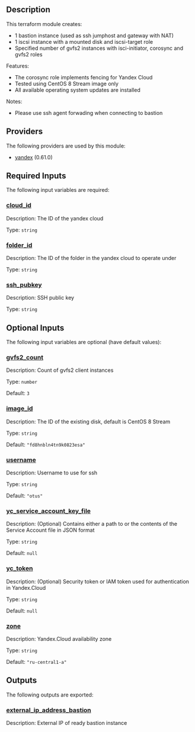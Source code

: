<!-- BEGIN_TF_DOCS -->
## Description

This terraform module creates:
* 1 bastion instance (used as ssh jumphost and gateway with NAT)
* 1 iscsi instance with a mounted disk and iscsi-target role
* Specified number of gvfs2 instances with isci-initiator, corosync and gvfs2 roles

Features:
* The corosync role implements fencing for Yandex Cloud
* Tested using CentOS 8 Stream image only
* All available operating system updates are installed

Notes:
* Please use ssh agent forwading when connecting to bastion

## Providers

The following providers are used by this module:

- <a name="provider_yandex"></a> [yandex](#provider\_yandex) (0.61.0)

## Required Inputs

The following input variables are required:

### <a name="input_cloud_id"></a> [cloud\_id](#input\_cloud\_id)

Description: The ID of the yandex cloud

Type: `string`

### <a name="input_folder_id"></a> [folder\_id](#input\_folder\_id)

Description: The ID of the folder in the yandex cloud to operate under

Type: `string`

### <a name="input_ssh_pubkey"></a> [ssh\_pubkey](#input\_ssh\_pubkey)

Description: SSH public key

Type: `string`

## Optional Inputs

The following input variables are optional (have default values):

### <a name="input_gvfs2_count"></a> [gvfs2\_count](#input\_gvfs2\_count)

Description: Count of gvfs2 client instances

Type: `number`

Default: `3`

### <a name="input_image_id"></a> [image\_id](#input\_image\_id)

Description: The ID of the existing disk, default is CentOS 8 Stream

Type: `string`

Default: `"fd8hnbln4tn9k0823esa"`

### <a name="input_username"></a> [username](#input\_username)

Description: Username to use for ssh

Type: `string`

Default: `"otus"`

### <a name="input_yc_service_account_key_file"></a> [yc\_service\_account\_key\_file](#input\_yc\_service\_account\_key\_file)

Description: (Optional) Contains either a path to or the contents of the Service Account file in JSON format

Type: `string`

Default: `null`

### <a name="input_yc_token"></a> [yc\_token](#input\_yc\_token)

Description: (Optional) Security token or IAM token used for authentication in Yandex.Cloud

Type: `string`

Default: `null`

### <a name="input_zone"></a> [zone](#input\_zone)

Description: Yandex.Cloud availability zone

Type: `string`

Default: `"ru-central1-a"`

## Outputs

The following outputs are exported:

### <a name="output_external_ip_address_bastion"></a> [external\_ip\_address\_bastion](#output\_external\_ip\_address\_bastion)

Description: External IP of ready bastion instance
<!-- END_TF_DOCS -->
